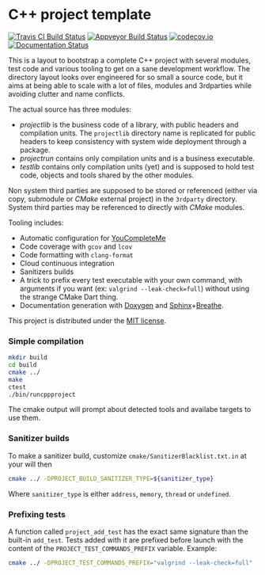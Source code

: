C++ project template
====================

[![Travis CI Build Status](https://api.travis-ci.org/duckie/cpp_project_template.svg?branch=master)](https://travis-ci.org/duckie/cpp_project_template)
[![Appveyor Build Status](https://ci.appveyor.com/api/projects/status/ik18h87j8fg6s968?svg=true)](https://ci.appveyor.com/project/duckie/cpp-project-template)
[![codecov.io](http://codecov.io/github/duckie/cpp_project_template/coverage.svg?branch=master)](http://codecov.io/github/duckie/cpp_project_template?branch=master)
[![Documentation Status](https://readthedocs.org/projects/cpp-project-template/badge/?version=latest)](http://cpp-project-template.readthedocs.io/en/latest/?badge=latest)



This is a layout to bootstrap a complete C++ project with several modules, test code and various tooling to get on a sane development workflow. The directory layout looks over engineered for so small a source code, but it aims at being able to scale with a lot of files, modules and 3rdparties while avoiding clutter and name conflicts.

The actual source has three modules:
* *projectlib* is the business code of a library, with public headers and compilation units. The `projectlib` directory name is replicated for public headers to keep consistency with system wide deployment through a package.
* *projectrun* contains only compilation units and is a business executable.
* *testlib* contains only compilation units (yet) and is supposed to hold test code, objects and tools shared by the other modules.

Non system third parties are supposed to be stored or referenced (either via copy, submodule or _CMake_ external project) in the `3rdparty` directory. System third parties may be referenced to directly with _CMake_ modules.

Tooling includes:
* Automatic configuration for [YouCompleteMe](https://github.com/Valloric/YouCompleteMe)
* Code coverage with `gcov` and `lcov`
* Code formatting with `clang-format`
* Cloud continuous integration
* Sanitizers builds
* A trick to prefix every test executable with your own command, with arguments if you want (ex: `valgrind --leak-check=full`) without using the strange CMake Dart thing.
* Documentation generation with [Doxygen](http://doxygen.org) and [Sphinx](http://www.sphinx-doc.org)+[Breathe](http://breathe.readthedocs.io).

This project is distributed under the [MIT license](https://opensource.org/licenses/MIT).

### Simple compilation

```bash
mkdir build
cd build
cmake ../
make
ctest
./bin/runcppproject
```

The cmake output will prompt about detected tools and availabe targets to use them.

### Sanitizer builds

To make a sanitizer build, customize `cmake/SanitizerBlacklist.txt.in` at your will then

```bash
cmake ../ -DPROJECT_BUILD_SANITIZER_TYPE=${sanitizer_type}
```

Where `sanitizer_type` is either `address`, `memory`, `thread` or `undefined`.

### Prefixing tests

A function called `project_add_test` has the exact same signature than the built-in `add_test`. Tests added with it are prefixed before launch with the content of the `PROJECT_TEST_COMMANDS_PREFIX` variable. Example:


```bash
cmake ../ -DPROJECT_TEST_COMMANDS_PREFIX="valgrind --leak-check=full"
```
